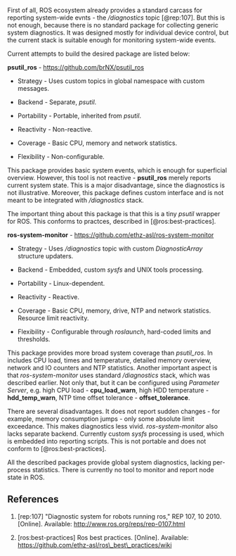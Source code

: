 First of all, ROS ecosystem already provides a standard carcass for
reporting system-wide evnts - the */diagnostics* topic [@rep:107]. But
this is not enough, because there is no standard package for collecting
generic system diagnostics. It was designed mostly for individual device
control, but the current stack is suitable enough for monitoring
system-wide events.

Current attempts to build the desired package are listed below:

**psutil\_ros** - <https://github.com/brNX/psutil_ros>

-   Strategy - Uses custom topics in global namespace with
    custom messages.

-   Backend - Separate, *psutil*.

-   Portability - Portable, inherited from *psutil*.

-   Reactivity - Non-reactive.

-   Coverage - Basic CPU, memory and network statistics.

-   Flexibility - Non-configurable.

This package provides basic system events, which is enough for
superficial overview. However, this tool is not reactive -
**psutil\_ros** merely reports current system state. This is a major
disadvantage, since the diagnostics is not illustrative. Moreover, this
package defines custom interface and is not meant to be integrated with
*/diagnostics* stack.

The important thing about this package is that this is a tiny *psutil*
wrapper for ROS. This conforms to practces, described in
[@ros:best-practices].

**ros-system-monitor** -
<https://github.com/ethz-asl/ros-system-monitor>

-   Strategy - Uses */diagnostics* topic with custom *DiagnosticArray*
    structure updaters.

-   Backend - Embedded, custom *sysfs* and UNIX tools processing.

-   Portability - Linux-dependent.

-   Reactivity - Reactive.

-   Coverage - Basic CPU, memory, drive, NTP and network statistics.
    Resource limit reactivity.

-   Flexibility - Configurable through *roslaunch*, hard-coded limits
    and thresholds.

This package provides more broad system coverage than *psutil\_ros*. In
includes CPU load, times and temperature, detailed memory overview,
network and IO counters and NTP statistics. Another important aspect is
that *ros-system-monitor* uses standard */diagnostics* stack, which was
described earlier. Not only that, but it can be configured using
*Parameter Server*, e.g. high CPU load - **cpu\_load\_warn**, high HDD
temperature - **hdd\_temp\_warn**, NTP time offset tolerance -
**offset\_tolerance**.

There are several disadvantages. It does not report sudden changes - for
example, memory consumption jumps - only some absolute limit exceedance.
This makes diagnostics less vivid. *ros-system-monitor* also lacks
separate backend. Currently custom *sysfs* processing is used, which is
embedded into reporting scripts. This is not portable and does not
conform to [@ros:best-practices].

All the described packages provide global system diagnostics, lacking
per-process statistics. There is currently no tool to monitor and report
node state in ROS.

## References

1) [rep:107] "Diagnostic system for robots running ros," REP 107, 10 2010. [Online].
Available: <http://www.ros.org/reps/rep-0107.html>

2) [ros:best-practices] Ros best practices. [Online]. Available:
<https://github.com/ethz-asl/ros\_best\_practices/wiki>


